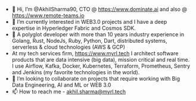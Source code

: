 - 👋 Hi, I’m @AkhilSharma90, CTO @ https://www.dominate.ai and also @ https://www.remote-teams.io
- 🌱 I’m currently interested in WEB3.0 projects and I have a deep expertise in Hyperledger Fabric and Cosmos SDK.
- 👀 A polyglot developer with more than 10 years industry experience in Golang, Rust, NodeJs, Ruby, Python, Dart, distributed systems, serverless & cloud technologies (AWS & GCP)
- At my tech services firm, https://www.myrl.tech I architect software products that are data intensive (big data), mission critical and real time. I use Airflow, Kafka, Docker, Kubernetes, Terraform, Prometheus, Sentry and Jenkins (my favorite technologies in the world).
- 💞️ I’m looking to collaborate on projects that require working with Big Data Engineering, AI and ML or WEB 3.0
- 📫 How to reach me - akhil.sharma@myrl.tech

<!---
AkhilSharma90/AkhilSharma90 is a ✨ special ✨ repository because its `README.md` (this file) appears on your GitHub profile.
You can click the Preview link to take a look at your changes.
--->
